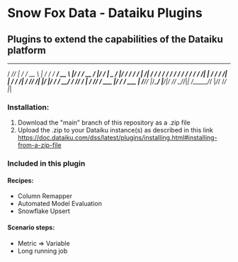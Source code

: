 # Snow Fox Data - Dataiku Plugins
## Plugins to extend the capabilities of the Dataiku platform

   _____ _   ______ _       __   __________ _  __    ____  ___  _________ 
  / ___// | / / __ \ |     / /  / ____/ __ \ |/ /   / __ \/   |/_  __/   |
  \__ \/  |/ / / / / | /| / /  / /_  / / / /   /   / / / / /| | / / / /| |
 ___/ / /|  / /_/ /| |/ |/ /  / __/ / /_/ /   |   / /_/ / ___ |/ / / ___ |
/____/_/ |_/\____/ |__/|__/  /_/    \____/_/|_|  /_____/_/  |_/_/ /_/  |_|
                                                                          

### Installation:
1. Download the "main" branch of this repository as a .zip file
2. Upload the .zip to your Dataiku instance(s) as described in this link https://doc.dataiku.com/dss/latest/plugins/installing.html#installing-from-a-zip-file

### Included in this plugin
#### Recipes:
* Column Remapper
* Automated Model Evaluation
* Snowflake Upsert

#### Scenario steps:
* Metric => Variable 
* Long running job 